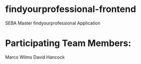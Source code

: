 # findyourprofessional-frontend
SEBA Master findyourprofessional Application

# Participating Team Members:
Marco Wilms
David Hancock